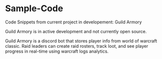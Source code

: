 # Sample-Code
Code Snippets from current project in developement: Guild Armory

Guild Armory is in active development and not currently open source.

Guild Armory is a discord bot that stores player info from world of warcraft classic.
Raid leaders can create raid rosters, track loot, and see player progress in real-time using warcraft logs analytics.

